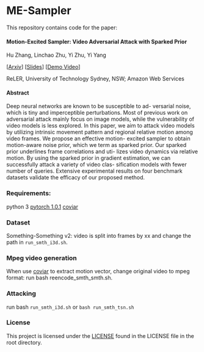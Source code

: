 # ME-Sampler
This repository contains code for the paper:
#### Motion-Excited Sampler: Video Adversarial Attack with Sparked Prior

Hu Zhang, Linchao Zhu, Yi Zhu, Yi Yang

[[Arxiv](https://arxiv.org/abs/2003.07637)]
[[Slides](https://drive.google.com/file/d/1J4pN5nM2jfmRuONhX_GAS0Ts_0IX5c_z/view?usp=sharing)]
[[Demo Video](https://drive.google.com/file/d/1v0Zfruy_gEQZlG35hdqPw3BwPdaUhN9F/view)]

ReLER, University of Technology Sydney, NSW; Amazon Web Services

#### Abstract
Deep neural networks are known to be susceptible to ad- versarial noise, which is tiny and imperceptible perturbations. 
Most of previous work on adversarial attack mainly focus on image models, while the vulnerability of video models is less explored. 
In this paper, we aim to attack video models by utilizing intrinsic movement pattern and regional relative motion among video frames. 
We propose an effective motion- excited sampler to obtain motion-aware noise prior, which we term as sparked prior. 
Our sparked prior underlines frame correlations and uti- lizes video dynamics via relative motion. 
By using the sparked prior in gradient estimation, we can successfully attack a variety of video clas- sification models with fewer number of queries. 
Extensive experimental results on four benchmark datasets validate the efficacy of our proposed method.

### Requirements:
python 3
[pytorch 1.0.1]()
[coviar](https://github.com/chaoyuaw/pytorch-coviar)
### Dataset
Something-Something v2: video is split into frames by xx and change the path in `run_smth_i3d.sh`.
### Mpeg video generation
When use [coviar](https://github.com/chaoyuaw/pytorch-coviar) to extract motion vector, change original video to mpeg format: run bash reencode_smth_smth.sh.

### Attacking
run bash `run_smth_i3d.sh` or `bash run_smth_tsn.sh`

### License
This project is licensed under the [LICENSE]() found in the LICENSE file in the root directory.
